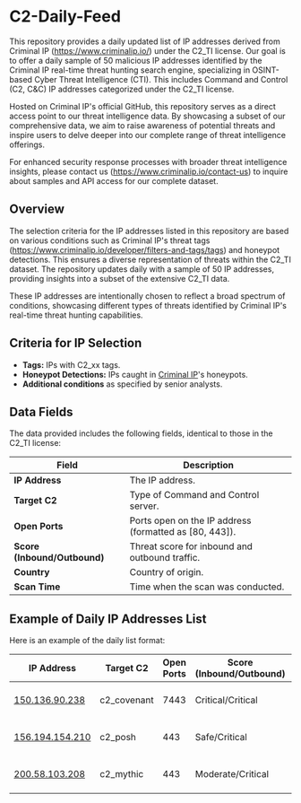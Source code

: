 # C2-Daily-Feed

This repository provides a daily updated list of IP addresses derived from Criminal IP (https://www.criminalip.io/) under the C2_TI license. Our goal is to offer a daily sample of 50 malicious IP addresses identified by the Criminal IP real-time threat hunting search engine, specializing in OSINT-based Cyber Threat Intelligence (CTI). This includes Command and Control (C2, C&C) IP addresses categorized under the C2_TI license.

Hosted on Criminal IP's official GitHub, this repository serves as a direct access point to our threat intelligence data. By showcasing a subset of our comprehensive data, we aim to raise awareness of potential threats and inspire users to delve deeper into our complete range of threat intelligence offerings.

For enhanced security response processes with broader threat intelligence insights, please contact us (https://www.criminalip.io/contact-us) to inquire about samples and API access for our complete dataset.

## Overview

The selection criteria for the IP addresses listed in this repository are based on various conditions such as Criminal IP's threat tags (https://www.criminalip.io/developer/filters-and-tags/tags) and honeypot detections. This ensures a diverse representation of threats within the C2_TI dataset. The repository updates daily with a sample of 50 IP addresses, providing insights into a subset of the extensive C2_TI data.

These IP addresses are intentionally chosen to reflect a broad spectrum of conditions, showcasing different types of threats identified by Criminal IP's real-time threat hunting capabilities.

## Criteria for IP Selection

- **Tags:** IPs with C2_xx tags.
- **Honeypot Detections:** IPs caught in [Criminal IP](https://www.criminalip.io)'s honeypots.
- **Additional conditions** as specified by senior analysts.

## Data Fields

The data provided includes the following fields, identical to those in the C2_TI license:

| Field                  | Description                                           |
|------------------------|-------------------------------------------------------|
| **IP Address**         | The IP address.                                       |
| **Target C2**          | Type of Command and Control server.                   |
| **Open Ports**         | Ports open on the IP address (formatted as [80, 443]).|
| **Score (Inbound/Outbound)** | Threat score for inbound and outbound traffic.  |
| **Country**            | Country of origin.                                    |
| **Scan Time**          | Time when the scan was conducted.                     |


## Example of Daily IP Addresses List

Here is an example of the daily list format:

| IP Address     | Target C2      | Open Ports | Score (Inbound/Outbound) | Country | Scan Time             |
|----------------|----------------|------------|--------------------------|---------|-----------------------|
| [150.136.90.238](https://www.criminalip.io/asset/report/150.136.90.238)  | c2_covenant | 7443 | Critical/Critical | US | 2024-07-15 02:15:03 |
| [156.194.154.210](https://www.criminalip.io/asset/report/156.194.154.210)  | c2_posh | 443 | Safe/Critical | EG | 2024-07-18 18:00:57 |
| [200.58.103.208](https://www.criminalip.io/asset/report/200.58.103.208)  | c2_mythic | 443 | Moderate/Critical | DE | 2024-07-28 23:06:54 |
